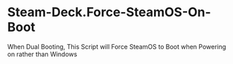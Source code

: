 # Steam-Deck.Force-SteamOS-On-Boot
When Dual Booting, This Script will Force SteamOS to Boot when Powering on rather than Windows

